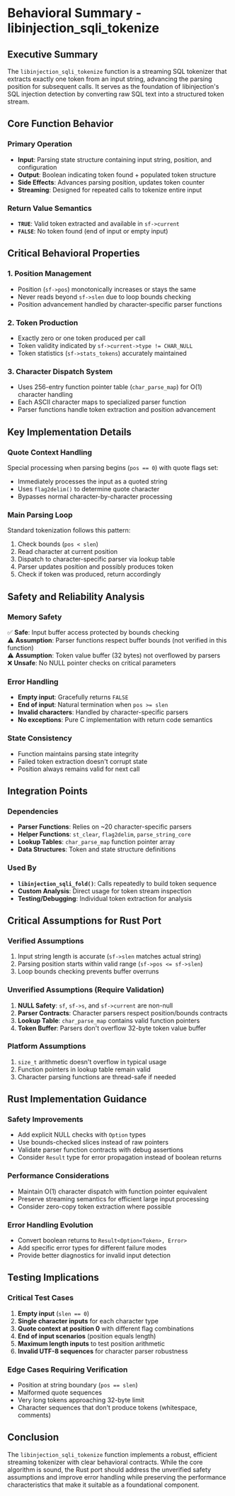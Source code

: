 # Behavioral Summary - libinjection_sqli_tokenize

## Executive Summary

The `libinjection_sqli_tokenize` function is a streaming SQL tokenizer that extracts exactly one token from an input string, advancing the parsing position for subsequent calls. It serves as the foundation of libinjection's SQL injection detection by converting raw SQL text into a structured token stream.

## Core Function Behavior

### Primary Operation
- **Input**: Parsing state structure containing input string, position, and configuration
- **Output**: Boolean indicating token found + populated token structure
- **Side Effects**: Advances parsing position, updates token counter
- **Streaming**: Designed for repeated calls to tokenize entire input

### Return Value Semantics
- **`TRUE`**: Valid token extracted and available in `sf->current`
- **`FALSE`**: No token found (end of input or empty input)

## Critical Behavioral Properties

### 1. Position Management
- Position (`sf->pos`) monotonically increases or stays the same
- Never reads beyond `sf->slen` due to loop bounds checking
- Position advancement handled by character-specific parser functions

### 2. Token Production
- Exactly zero or one token produced per call
- Token validity indicated by `sf->current->type != CHAR_NULL`
- Token statistics (`sf->stats_tokens`) accurately maintained

### 3. Character Dispatch System
- Uses 256-entry function pointer table (`char_parse_map`) for O(1) character handling
- Each ASCII character maps to specialized parser function
- Parser functions handle token extraction and position advancement

## Key Implementation Details

### Quote Context Handling
Special processing when parsing begins (`pos == 0`) with quote flags set:
- Immediately processes the input as a quoted string
- Uses `flag2delim()` to determine quote character  
- Bypasses normal character-by-character processing

### Main Parsing Loop
Standard tokenization follows this pattern:
1. Check bounds (`pos < slen`)
2. Read character at current position
3. Dispatch to character-specific parser via lookup table
4. Parser updates position and possibly produces token
5. Check if token was produced, return accordingly

## Safety and Reliability Analysis

### Memory Safety
✅ **Safe**: Input buffer access protected by bounds checking  
⚠️ **Assumption**: Parser functions respect buffer bounds (not verified in this function)  
⚠️ **Assumption**: Token value buffer (32 bytes) not overflowed by parsers  
❌ **Unsafe**: No NULL pointer checks on critical parameters

### Error Handling
- **Empty input**: Gracefully returns `FALSE`
- **End of input**: Natural termination when `pos >= slen`
- **Invalid characters**: Handled by character-specific parsers
- **No exceptions**: Pure C implementation with return code semantics

### State Consistency
- Function maintains parsing state integrity
- Failed token extraction doesn't corrupt state
- Position always remains valid for next call

## Integration Points

### Dependencies
- **Parser Functions**: Relies on ~20 character-specific parsers
- **Helper Functions**: `st_clear`, `flag2delim`, `parse_string_core`
- **Lookup Tables**: `char_parse_map` function pointer array
- **Data Structures**: Token and state structure definitions

### Used By
- **`libinjection_sqli_fold()`**: Calls repeatedly to build token sequence
- **Custom Analysis**: Direct usage for token stream inspection
- **Testing/Debugging**: Individual token extraction for analysis

## Critical Assumptions for Rust Port

### Verified Assumptions
1. Input string length is accurate (`sf->slen` matches actual string)
2. Parsing position starts within valid range (`sf->pos <= sf->slen`)
3. Loop bounds checking prevents buffer overruns

### Unverified Assumptions (Require Validation)
1. **NULL Safety**: `sf`, `sf->s`, and `sf->current` are non-null
2. **Parser Contracts**: Character parsers respect position/bounds contracts
3. **Lookup Table**: `char_parse_map` contains valid function pointers
4. **Token Buffer**: Parsers don't overflow 32-byte token value buffer

### Platform Assumptions  
1. `size_t` arithmetic doesn't overflow in typical usage
2. Function pointers in lookup table remain valid
3. Character parsing functions are thread-safe if needed

## Rust Implementation Guidance

### Safety Improvements
- Add explicit NULL checks with `Option` types
- Use bounds-checked slices instead of raw pointers
- Validate parser function contracts with debug assertions
- Consider `Result` type for error propagation instead of boolean returns

### Performance Considerations
- Maintain O(1) character dispatch with function pointer equivalent
- Preserve streaming semantics for efficient large input processing
- Consider zero-copy token extraction where possible

### Error Handling Evolution
- Convert boolean returns to `Result<Option<Token>, Error>`
- Add specific error types for different failure modes
- Provide better diagnostics for invalid input detection

## Testing Implications

### Critical Test Cases
1. **Empty input** (`slen == 0`)
2. **Single character inputs** for each character type
3. **Quote context at position 0** with different flag combinations
4. **End of input scenarios** (position equals length)
5. **Maximum length inputs** to test position arithmetic
6. **Invalid UTF-8 sequences** for character parser robustness

### Edge Cases Requiring Verification
- Position at string boundary (`pos == slen`)
- Malformed quote sequences
- Very long tokens approaching 32-byte limit
- Character sequences that don't produce tokens (whitespace, comments)

## Conclusion

The `libinjection_sqli_tokenize` function implements a robust, efficient streaming tokenizer with clear behavioral contracts. While the core algorithm is sound, the Rust port should address the unverified safety assumptions and improve error handling while preserving the performance characteristics that make it suitable as a foundational component.